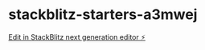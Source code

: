 # stackblitz-starters-a3mwej

[Edit in StackBlitz next generation editor ⚡️](https://stackblitz.com/~/github.com/dhruvipanchal007/stackblitz-starters-a3mwej)